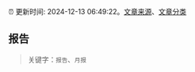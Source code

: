 :alarm_clock: 更新时间: 2024-12-13 06:49:22。[文章来源](/README.md)、[文章分类](/TAGS.md)

## 报告


> 关键字：`报告`、`月报`



